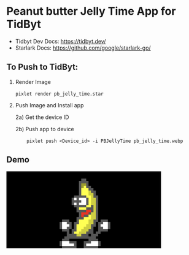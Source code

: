 # Peanut butter Jelly Time App for TidByt

- Tidbyt Dev Docs: https://tidbyt.dev/
- Starlark Docs: https://github.com/google/starlark-go/

## To Push to TidByt:
1) Render Image

    ```cli
    pixlet render pb_jelly_time.star
    ```

2) Push Image and Install app

    2a) Get the device ID

    2b) Push app to device
    ```
        pixlet push <Device_id> -i PBJellyTime pb_jelly_time.webp
    ```

## Demo
<img src="./pb_jelly_time.gif" width="80%">
